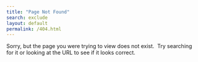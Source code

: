 ```yaml
---
title: "Page Not Found"
search: exclude
layout: default
permalink: /404.html
---  
```


<div class="notfoundmain">
  <span>Sorry, but the page you were trying to view does not exist.</span>
  <img class="notfoundimage" src="img/spinninglogo.gif" alt="" />
  <span>Try searching for it or looking at the URL to see if it looks correct.</span>
</div>

